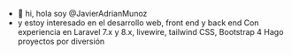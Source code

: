 - 👋 hi, hola soy @JavierAdrianMunoz
-  y estoy interesado en el desarrollo web, front end y back end
Con experiencia en Laravel 7.x y 8.x, livewire, tailwind CSS, Bootstrap 4 
Hago proyectos por diversión 

<!---
JavierAdrianMunoz/JavierAdrianMunoz is a ✨ special ✨ repository because its `README.md` (this file) appears on your GitHub profile.
You can click the Preview link to take a look at your changes.
--->
